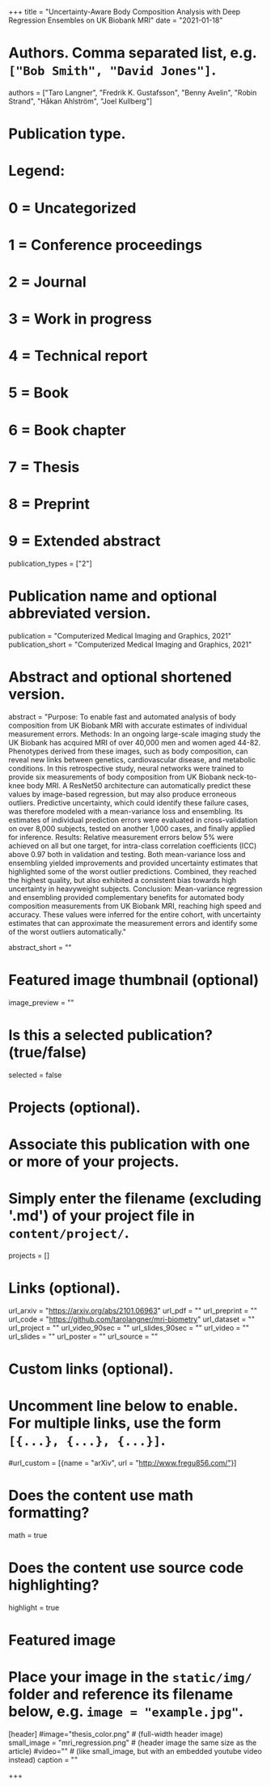 +++
title = "Uncertainty-Aware Body Composition Analysis with Deep Regression Ensembles on UK Biobank MRI"
date = "2021-01-18"

# Authors. Comma separated list, e.g. `["Bob Smith", "David Jones"]`.
authors = ["Taro Langner", "Fredrik K. Gustafsson", "Benny Avelin", "Robin Strand", "Håkan Ahlström", "Joel Kullberg"]

# Publication type.
# Legend:
# 0 = Uncategorized
# 1 = Conference proceedings
# 2 = Journal
# 3 = Work in progress
# 4 = Technical report
# 5 = Book
# 6 = Book chapter
# 7 = Thesis
# 8 = Preprint
# 9 = Extended abstract
publication_types = ["2"]

# Publication name and optional abbreviated version.
publication = "Computerized Medical Imaging and Graphics, 2021"
publication_short = "Computerized Medical Imaging and Graphics, 2021"

# Abstract and optional shortened version.
abstract = "Purpose: To enable fast and automated analysis of body composition from UK Biobank MRI with accurate estimates of individual measurement errors. Methods: In an ongoing large-scale imaging study the UK Biobank has acquired MRI of over 40,000 men and women aged 44-82. Phenotypes derived from these images, such as body composition, can reveal new links between genetics, cardiovascular disease, and metabolic conditions. In this retrospective study, neural networks were trained to provide six measurements of body composition from UK Biobank neck-to-knee body MRI. A ResNet50 architecture can automatically predict these values by image-based regression, but may also produce erroneous outliers. Predictive uncertainty, which could identify these failure cases, was therefore modeled with a mean-variance loss and ensembling. Its estimates of individual prediction errors were evaluated in cross-validation on over 8,000 subjects, tested on another 1,000 cases, and finally applied for inference. Results: Relative measurement errors below 5% were achieved on all but one target, for intra-class correlation coefficients (ICC) above 0.97 both in validation and testing. Both mean-variance loss and ensembling yielded improvements and provided uncertainty estimates that highlighted some of the worst outlier predictions. Combined, they reached the highest quality, but also exhibited a consistent bias towards high uncertainty in heavyweight subjects. Conclusion: Mean-variance regression and ensembling provided complementary benefits for automated body composition measurements from UK Biobank MRI, reaching high speed and accuracy. These values were inferred for the entire cohort, with uncertainty estimates that can approximate the measurement errors and identify some of the worst outliers automatically."

abstract_short = ""

# Featured image thumbnail (optional)
image_preview = ""

# Is this a selected publication? (true/false)
selected = false

# Projects (optional).
#   Associate this publication with one or more of your projects.
#   Simply enter the filename (excluding '.md') of your project file in `content/project/`.
projects = []

# Links (optional).
url_arxiv = "https://arxiv.org/abs/2101.06963"
url_pdf = ""
url_preprint = ""
url_code = "https://github.com/tarolangner/mri-biometry"
url_dataset = ""
url_project = ""
url_video_90sec = ""
url_slides_90sec = ""
url_video = ""
url_slides = ""
url_poster = ""
url_source = ""

# Custom links (optional).
#   Uncomment line below to enable. For multiple links, use the form `[{...}, {...}, {...}]`.
#url_custom = [{name = "arXiv", url = "http://www.fregu856.com/"}]

# Does the content use math formatting?
math = true

# Does the content use source code highlighting?
highlight = true

# Featured image
# Place your image in the `static/img/` folder and reference its filename below, e.g. `image = "example.jpg"`.
[header]
#image="thesis_color.png" # (full-width header image)
small_image = "mri_regression.png" # (header image the same size as the article)
#video="" # (like small_image, but with an embedded youtube video instead)
caption = ""

+++
